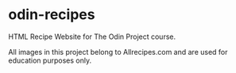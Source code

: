 # odin-recipes
HTML Recipe Website for The Odin Project course.

All images in this project belong to Allrecipes.com and are used for education purposes only.